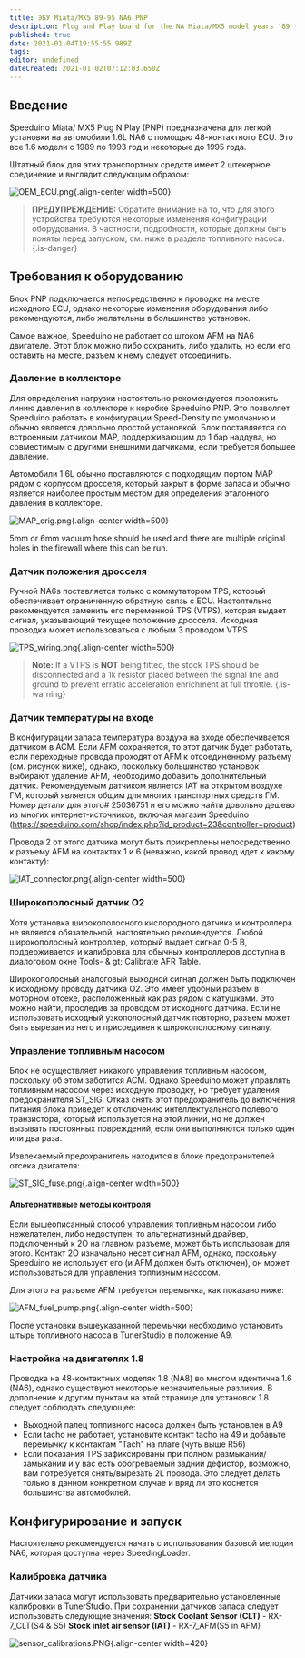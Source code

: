 ```yaml
---
title: ЭБУ Miata/MX5 89-95 NA6 PNP
description: Plug and Play board for the NA Miata/MX5 model years '89 through to early '95
published: true
date: 2021-01-04T19:55:55.989Z
tags: 
editor: undefined
dateCreated: 2021-01-02T07:12:03.650Z
---
```


Введение
------------

Speeduino Miata/ MX5 Plug N Play (PNP) предназначена для легкой установки на автомобили 1.6L NA6 с помощью 48-контактного ECU. Это все 1.6 модели с 1989 по 1993 год и некоторые до 1995 года.

Штатный блок для этих транспортных средств имеет 2 штекерное соединение и выглядит следующим образом:

![OEM_ECU.png](/img/MX5/OEM_ECU.png){.align-center width=500}

> **ПРЕДУПРЕЖДЕНИЕ:** Обратите внимание на то, что для этого устройства требуются некоторые изменения конфигурации оборудования. В частности, подробности, которые должны быть поняты перед запуском, см. ниже в разделе топливного насоса.
{.is-danger}



Требования к оборудованию
---------------------

Блок PNP подключается непосредственно к проводке на месте исходного ECU, однако некоторые изменения оборудования либо рекомендуются, либо желательны в большинстве установок.

Самое важное, Speeduino не работает со штоком AFM на NA6 двигателе. Этот блок можно либо сохранить, либо удалить, но если его оставить на месте, разъем к нему следует отсоединить.

### Давление в коллекторе

Для определения нагрузки настоятельно рекомендуется проложить линию давления в коллекторе к коробке Speeduino PNP. Это позволяет Speeduino работать в конфигурации Speed-Density по умолчанию и обычно является довольно простой установкой. Блок поставляется со встроенным датчиком MAP, поддерживающим до 1 бар наддува, но совместимым с другими внешними датчиками, если требуется большее давление.

Автомобили 1.6L обычно поставляются с подходящим портом MAP рядом с корпусом дросселя, который закрыт в форме запаса и обычно является наиболее простым местом для определения эталонного давления в коллекторе.

![MAP_orig.png](/img/MX5/MAP_orig.png){.align-center width=500}

5mm or 6mm vacuum hose should be used and there are multiple original holes in the firewall where this can be run.

### Датчик положения дросселя

Ручной NA6s поставляется только с коммутатором TPS, который обеспечивает ограниченную обратную связь с ECU. Настоятельно рекомендуется заменить его переменной TPS (VTPS), которая выдает сигнал, указывающий текущее положение дросселя. Исходная проводка может использоваться с любым 3 проводом VTPS

![TPS_wiring.png](/img/MX5/TPS_wiring.png){.align-center width=500}

> **Note:** If a VTPS is **NOT** being fitted, the stock TPS should be disconnected and a 1k resistor placed between the signal line and ground to prevent erratic acceleration enrichment at full throttle.
{.is-warning}


### Датчик температуры на входе

В конфигурации запаса температура воздуха на входе обеспечивается датчиком в АСМ. Если AFM сохраняется, то этот датчик будет работать, если переходные провода проходят от AFM к отсоединенному разъему (см. рисунок ниже), однако, поскольку большинство установок выбирают удаление AFM, необходимо добавить дополнительный датчик. Рекомендуемым датчиком является IAT на открытом воздухе ГМ, который является общим для многих транспортных средств ГМ. Номер детали для этого\# 25036751 и его можно найти довольно дешево из многих интернет-источников, включая магазин Speeduino (https://speeduino.com/shop/index.php?id_product=23&controller=product)

Провода 2 от этого датчика могут быть прикреплены непосредственно к разъему AFM на контактах 1 и 6 (неважно, какой провод идет к какому контакту):

![IAT_connector.png](/img/MX5/IAT_connector.png){.align-center width=500}

### Широкополосный датчик O2

Хотя установка широкополосного кислородного датчика и контроллера не является обязательной, настоятельно рекомендуется. Любой широкополосный контроллер, который выдает сигнал 0-5 В, поддерживается и калибровка для обычных контроллеров доступна в диалоговом окне Tools- & gt; Calibrate AFR Table.

Широкополосный аналоговый выходной сигнал должен быть подключен к исходному проводу датчика O2. Это имеет удобный разъем в моторном отсеке, расположенный как раз рядом с катушками. Это можно найти, проследив за проводом от исходного датчика. Если не использовать исходный узкополосный датчик повторно, разъем может быть вырезан из него и присоединен к широкополосному сигналу.

### Управление топливным насосом

Блок не осуществляет никакого управления топливным насосом, поскольку об этом заботится АСМ. Однако Speeduino может управлять топливным насосом через исходную проводку, но требует удаления предохранителя ST_SIG. Отказ снять этот предохранитель до включения питания блока приведет к отключению интеллектуального полевого транзистора, который используется на этой линии, но не должен вызывать постоянных повреждений, если они выполняются только один или два раза.

Извлекаемый предохранитель находится в блоке предохранителей отсека двигателя:

![ST_SIG_fuse.png](/img/MX5/ST_SIG_fuse.png){.align-center width=500}

#### Альтернативные методы контроля

Если вышеописанный способ управления топливным насосом либо нежелателен, либо недоступен, то альтернативный драйвер, подключенный к 2O на главном разъеме, может быть использован для этого. Контакт 2O изначально несет сигнал AFM, однако, поскольку Speeduino не использует его (и AFM должен быть отключен), он может использоваться для управления топливным насосом.

Для этого на разъеме AFM требуется перемычка, как показано ниже:

![AFM_fuel_pump.png](/img/MX5/AFM_fuel_pump.png){.align-center width=500}


После установки вышеуказанной перемычки необходимо установить штырь топливного насоса в TunerStudio в положение A9.

### Настройка на двигателях 1.8

Проводка на 48-контактных моделях 1.8 (NA8) во многом идентична 1.6 (NA6), однако существуют некоторые незначительные различия. В дополнение к другим пунктам на этой странице для установок 1.8 следует соблюдать следующее:

- Выходной палец топливного насоса должен быть установлен в A9
- Если tacho не работает, установите контакт tacho на 49 и добавьте перемычку к контактам "Tach" на плате (чуть выше R56)
- Если показания TPS зафиксированы при полном размыкании/замыкании и у вас есть обогреваемый задний дефистор, возможно, вам потребуется снять/вырезать 2L провода. Это следует делать только в данном конкретном случае и вряд ли это коснется большинства автомобилей.

## Конфигурирование и запуск
Настоятельно рекомендуется начать с использования базовой мелодии NA6, которая доступна через SpeedingLoader.

### Калибровка датчика

Датчики запаса могут использовать предварительно установленные калибровки в TunerStudio. При сохранении датчиков запаса следует использовать следующие значения:
**Stock Coolant Sensor (CLT)** - RX-7_CLT(S4 & S5)
**Stock inlet air sensor (IAT)** - RX-7_AFM(S5 in AFM)

![sensor_calibrations.PNG](/img/MX5/sensor_calibrations.PNG){.align-center width=420}
